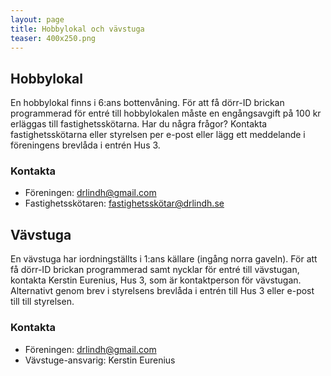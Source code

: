 ```yaml
---
layout: page
title: Hobbylokal och vävstuga
teaser: 400x250.png
---
```

## Hobbylokal

En hobbylokal finns i 6:ans bottenvåning. För att få dörr-ID brickan programmerad för entré till hobbylokalen måste en engångsavgift på 100 kr erläggas till fastighetsskötarna.
Har du några frågor? Kontakta fastighetsskötarna eller styrelsen per e-post eller lägg ett meddelande i föreningens brevlåda i entrén Hus 3.

### Kontakta

* Föreningen: drlindh@gmail.com
* Fastighetsskötaren: fastighetsskötar@drlindh.se

## Vävstuga

En vävstuga har iordningställts i 1:ans källare (ingång norra gaveln). För att få dörr-ID brickan programmerad samt nycklar för entré till vävstugan, kontakta Kerstin Eurenius, Hus 3, som är kontaktperson för vävstugan. Alternativt genom brev i styrelsens brevlåda i entrén till Hus 3 eller e-post till till styrelsen.

### Kontakta

* Föreningen: drlindh@gmail.com
* Vävstuge-ansvarig: Kerstin Eurenius
